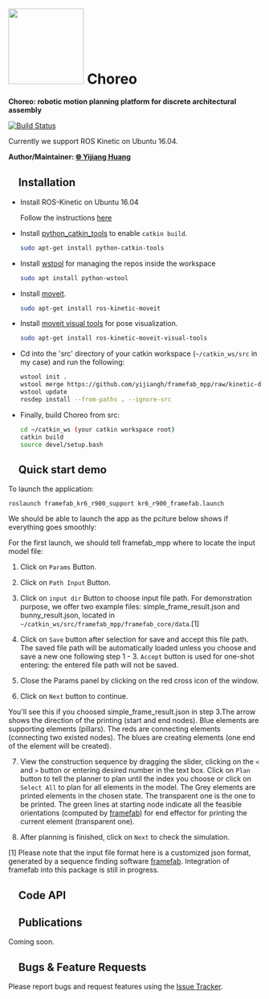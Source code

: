 
[<img src="http://digitalstructures.mit.edu/theme/digistruct/images/digital-structures-logo-gray.svg" width="150">](http://digitalstructures.mit.edu/) Choreo
===
**Choreo: robotic motion planning platform for discrete architectural assembly**

[![Build Status](https://travis-ci.org/yijiangh/Choreo.svg?branch=kinetic-devel)](https://travis-ci.org/yijiangh/Choreo)

Currently we support ROS Kinetic on Ubuntu 16.04.

**Author/Maintainer: [:globe_with_meridians: Yijiang Huang](http://web.mit.edu/yijiangh/www/ "Go to homepage")**

## <img align="center" height="15" src="https://i.imgur.com/x1morBF.png"/> Installation
- Install ROS-Kinetic on Ubuntu 16.04 
    
  Follow the instructions [here](http://wiki.ros.org/kinetic/Installation/Ubuntu)

- Install [python_catkin_tools](http://catkin-tools.readthedocs.io/en/latest/index.html) to enable ```catkin build```.
  ```bash
  sudo apt-get install python-catkin-tools
  ```

- Install [wstool](http://wiki.ros.org/wstool) for managing the repos inside the workspace
  ```bash
  sudo apt install python-wstool
  ```

- Install [moveit](http://moveit.ros.org/install/).
  ```bash
  sudo apt-get install ros-kinetic-moveit
  ```

- Install [moveit visual tools](https://github.com/ros-planning/moveit_visual_tools) for pose visualization.
  ```bash
  sudo apt-get install ros-kinetic-moveit-visual-tools 
  ```

- Cd into the 'src' directory of your catkin workspace (```~/catkin_ws/src``` in my case) and run the following:
  ```bash
  wstool init . 
  wstool merge https://github.com/yijiangh/framefab_mpp/raw/kinetic-devel/framefab_mpp.rosinstall
  wstool update
  rosdep install --from-paths . --ignore-src
  ```

- Finally, build Choreo from src:
  ```bash
  cd ~/catkin_ws (your catkin workspace root)
  catkin build
  source devel/setup.bash
  ```

## <img align="center" height="15" src="https://i.imgur.com/x1morBF.png"/> Quick start demo

To launch the application:
```
roslaunch framefab_kr6_r900_support kr6_r900_framefab.launch
```
We should be able to launch the app as the pciture below shows if everything goes smoothly:

For the first launch, we should tell framefab_mpp where to locate the input model file:

1. Click on ```Params``` Button.

2. Click on ```Path Input``` Button.

3. Click on ```input dir``` Button to choose input file path. For demonstration purpose, we offer two example files:
simple_frame_result.json and bunny_result.json, located in ```~/catkin_ws/src/framefab_mpp/framefab_core/data```.[1]

4. Click on ```Save``` button after selection for save and accept this file path. The saved file path will be automatically loaded unless you choose and save a new one following step 1 - 3. ```Accept``` button is used for one-shot entering: the entered file path will not be saved.

5. Close the Params panel by clicking on the red cross icon of the window.

6. Click on ```Next``` button to continue.

You'll see this if you choosed simple_frame_result.json in step 3.The arrow shows the direction of the printing (start and end nodes). Blue elements are supporting elements (pillars). The reds are connecting elements (connecting two existed nodes). The blues are creating elements (one end of the element will be created).

7. View the construction sequence by dragging the slider, clicking on the ```<``` and ```>``` button or entering desired number in the text box. Click on ```Plan``` button to tell the planner to plan until the index you choose or click on ```Select All``` to plan for all elements in the model. The Grey elements are printed elements in the chosen state. The transparent one is the one to be printed. The green lines at starting node indicate all the feasible orientations (computed by [framefab](https://github.com/yijiangh/FrameFab)) for end effector for printing the current element (transparent one).

8. After planning is finished, click on ```Next``` to check the simulation.

[1] Please note that the input file format here is a customized json format, generated by a sequence finding software [framefab](https://github.com/yijiangh/FrameFab). Integration of framefab into this package is still in progress.

## <img align="center" height="15" src="https://i.imgur.com/x1morBF.png"/> Code API

## <img align="center" height="15" src="https://i.imgur.com/dHQx91Q.png"/> Publications

Coming soon.

## <img align="center" height="15" src="https://i.imgur.com/H4NwgMg.png"/> Bugs & Feature Requests

Please report bugs and request features using the [Issue Tracker](https://github.com/yijiangh/Choreo/issues).
